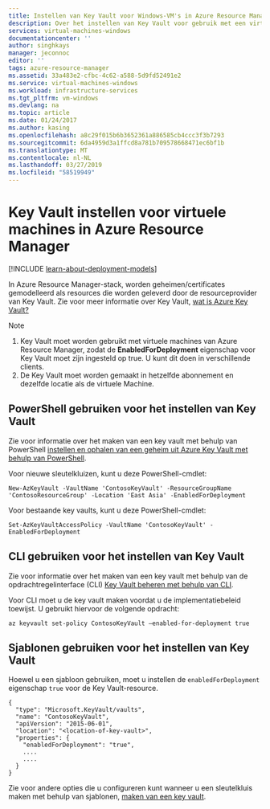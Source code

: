 ```yaml
---
title: Instellen van Key Vault voor Windows-VM's in Azure Resource Manager | Microsoft Docs
description: Over het instellen van Key Vault voor gebruik met een virtuele machine van Azure Resource Manager.
services: virtual-machines-windows
documentationcenter: ''
author: singhkays
manager: jeconnoc
editor: ''
tags: azure-resource-manager
ms.assetid: 33a483e2-cfbc-4c62-a588-5d9fd52491e2
ms.service: virtual-machines-windows
ms.workload: infrastructure-services
ms.tgt_pltfrm: vm-windows
ms.devlang: na
ms.topic: article
ms.date: 01/24/2017
ms.author: kasing
ms.openlocfilehash: a8c29f015b6b3652361a886585cb4ccc3f3b7293
ms.sourcegitcommit: 6da4959d3a1ffcd8a781b709578668471ec6bf1b
ms.translationtype: MT
ms.contentlocale: nl-NL
ms.lasthandoff: 03/27/2019
ms.locfileid: "58519949"
---
```

# <a name="set-up-key-vault-for-virtual-machines-in-azure-resource-manager"></a>Key Vault instellen voor virtuele machines in Azure Resource Manager

[!INCLUDE [learn-about-deployment-models](../../../includes/learn-about-deployment-models-rm-include.md)]

In Azure Resource Manager-stack, worden geheimen/certificates gemodelleerd als resources die worden geleverd door de resourceprovider van Key Vault. Zie voor meer informatie over Key Vault, [wat is Azure Key Vault?](../../key-vault/key-vault-whatis.md)

> [!NOTE]
> 1. Key Vault moet worden gebruikt met virtuele machines van Azure Resource Manager, zodat de **EnabledForDeployment** eigenschap voor Key Vault moet zijn ingesteld op true. U kunt dit doen in verschillende clients.
> 2. De Key Vault moet worden gemaakt in hetzelfde abonnement en dezelfde locatie als de virtuele Machine.
>
>

## <a name="use-powershell-to-set-up-key-vault"></a>PowerShell gebruiken voor het instellen van Key Vault
Zie voor informatie over het maken van een key vault met behulp van PowerShell [instellen en ophalen van een geheim uit Azure Key Vault met behulp van PowerShell](../../key-vault/quick-create-powershell.md).

Voor nieuwe sleutelkluizen, kunt u deze PowerShell-cmdlet:

    New-AzKeyVault -VaultName 'ContosoKeyVault' -ResourceGroupName 'ContosoResourceGroup' -Location 'East Asia' -EnabledForDeployment

Voor bestaande key vaults, kunt u deze PowerShell-cmdlet:

    Set-AzKeyVaultAccessPolicy -VaultName 'ContosoKeyVault' -EnabledForDeployment

## <a name="use-cli-to-set-up-key-vault"></a>CLI gebruiken voor het instellen van Key Vault
Zie voor informatie over het maken van een key vault met behulp van de opdrachtregelinterface (CLI) [Key Vault beheren met behulp van CLI](../../key-vault/key-vault-manage-with-cli2.md#create-a-key-vault).

Voor CLI moet u de key vault maken voordat u de implementatiebeleid toewijst. U gebruikt hiervoor de volgende opdracht:

    az keyvault set-policy ContosoKeyVault –enabled-for-deployment true

## <a name="use-templates-to-set-up-key-vault"></a>Sjablonen gebruiken voor het instellen van Key Vault
Hoewel u een sjabloon gebruiken, moet u instellen de `enabledForDeployment` eigenschap `true` voor de Key Vault-resource.

    {
      "type": "Microsoft.KeyVault/vaults",
      "name": "ContosoKeyVault",
      "apiVersion": "2015-06-01",
      "location": "<location-of-key-vault>",
      "properties": {
        "enabledForDeployment": "true",
        ....
        ....
      }
    }

Zie voor andere opties die u configureren kunt wanneer u een sleutelkluis maken met behulp van sjablonen, [maken van een key vault](https://azure.microsoft.com/documentation/templates/101-key-vault-create/).
